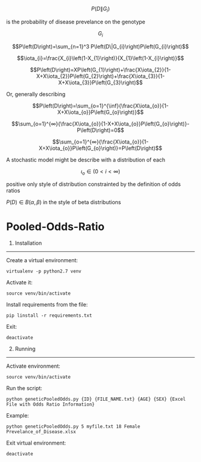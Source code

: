 $$P\left(D\|G_{i}\right)$$ 

is the probability of disease prevelance on the genotype 

$$G_{i}$$

$$P\left(D\right)=\sum_{n=1}^3 P\left(D\|G_{i}\right)P\left(G_{i}\right)$$

$$\iota_{i}=\frac{X_{i}\left(1-X_{1}\right)}{X_{1}\left(1-X_{i}\right)}$$

$$P\left(D\right)=XP\left(G_{1}\right)+\frac{X\iota_{2}}{1-X+X\iota_{2}}P\left(G_{2}\right)+\frac{X\iota_{3}}{1-X+X\iota_{3}}P\left(G_{3}\right)$$

Or, generally describing

$$P\left(D\right)=\sum_{o=1}^{\inf}{\frac{X\iota_{o}}{1-X+X\iota_{o}}P\left(G_{o}\right)}$$

$$\sum_{o=1}^{∞}{\frac{X\iota_{o}}{1-X+X\iota_{o}}P\left(G_{o}\right)}-P\left(D\right)=0$$

$$\sum_{o=1}^{∞}{\frac{X\iota_{o}}{1-X+X\iota_{o}}P\left(G_{o}\right)}=P\left(D\right)$$

A stochastic model might be describe with a distribution of each 

$$\iota_{o} \in \left(0\lt i\lt ∞ \right)$$

positive only style of distribution constrainted by the definition of odds ratios

$P\left(D\right)\in B\left(\alpha,\beta\right)$ in the style of beta distributions

Pooled-Odds-Ratio
=================

1. Installation
---------------
Create a virtual environment:
```
virtualenv -p python2.7 venv
```

Activate it:
```
source venv/bin/activate
```

Install requirements from the file:
```
pip linstall -r requirements.txt
```

Exit:
```
deactivate
```

2. Running
----------
Activate environment:
```
source venv/bin/activate
```

Run the script:
```
python geneticPooledOdds.py {ID} {FILE_NAME.txt} {AGE} {SEX} {Excel File with Odds Ratio Information}
```

Example:
```
python geneticPooledOdds.py 5 myfile.txt 18 Female Prevelance_of_Disease.xlsx
```

Exit virtual environment:
```
deactivate
```
